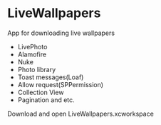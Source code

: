 # LiveWallpapers

App for downloading live wallpapers

- LivePhoto
- Alamofire
- Nuke
- Photo library
- Toast messages(Loaf)
- Allow request(SPPermission)
- Collection View
- Pagination and etc.


Download and open LiveWallpapers.xcworkspace
